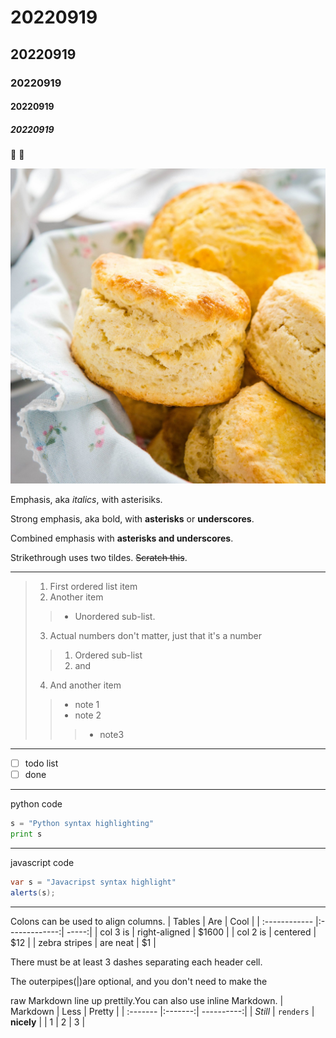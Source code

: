 # 20220919 
## 20220919
### 20220919
#### 20220919
##### 20220919

🍪 🥞

![1](1.jpg "1")

Emphasis, aka *italics*, with asterisiks.

Strong emphasis, aka bold, with **asterisks** or **underscores**.

Combined emphasis with **asterisks and underscores**.

Strikethrough uses two tildes. ~~Scratch this~~.

---

>1. First ordered list item
>2. Another item
>>* Unordered sub-list.
>3. Actual numbers don't matter, just that it's a number
>>1. Ordered sub-list
>>2. and
>4. And another item
>>* note 1
>>* note 2
>>>* note3

---

 - [ ] todo list
 - [ ] done
 
 ---
python code 
 ```python
s = "Python syntax highlighting"
print s
```
---
javascript code
```java
var s = "Javacripst syntax highlight"
alerts(s);
```
---
Colons can be used to align columns.
| Tables        | Are           | Cool |
| :------------ |:-------------:| -----:|
| col 3 is      | right-aligned | $1600 |
| col 2 is      | centered      |   $12 |
| zebra stripes | are neat      |    $1 |

There must be at least 3 dashes separating each header cell.

The outerpipes(|)are optional, and you don't need to make the
 
raw Markdown line up prettily.You can also use inline Markdown.
| Markdown | Less    | Pretty     |
| :------- |:-------:| ----------:|
| *Still*  | `renders` | **nicely** |
| 1        | 2       | 3          |
